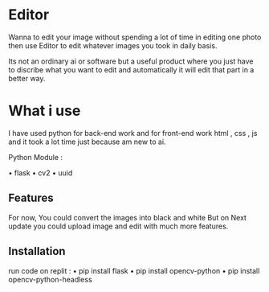 # Editor

Wanna to edit your image without spending a lot
of time in editing one photo then use Editor
to edit whatever images you took in daily basis.

Its not an ordinary ai or software but a useful
product where you just have to discribe what you want to edit and automatically it will edit that part in a better way.

# What i use

I have used python for back-end work and for front-end work html , css , js and it took a lot time just because am new to ai.

Python Module : 

• flask
• cv2
• uuid

## Features

For now,
You could convert the images into black and white
But on Next update you could upload image and edit with much more features.

## Installation

run code on replit :
• pip install flask
• pip install opencv-python
• pip install opencv-python-headless
